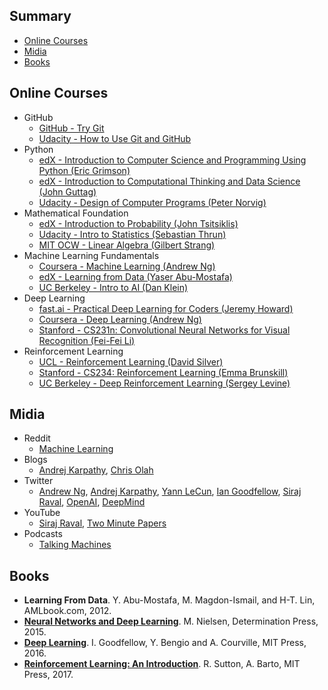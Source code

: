 ## Summary

* [Online Courses](#online-courses)
* [Midia](#midias)
* [Books](#books)

## Online Courses
* GitHub
  * [GitHub - Try Git](https://try.github.io/levels/1/challenges/1)
  * [Udacity - How to Use Git and GitHub](https://udacity.com/course/how-to-use-git-and-github--ud775)
* Python
  * [edX - Introduction to Computer Science and Programming Using Python (Eric Grimson)](https://www.edx.org/course/introduction-computer-science-mitx-6-00-1x-11)  
  * [edX - Introduction to Computational Thinking and Data Science (John Guttag)](https://www.edx.org/course/introduction-computational-thinking-data-mitx-6-00-2x-6)  
  * [Udacity - Design of Computer Programs (Peter Norvig)](https://www.udacity.com/course/design-of-computer-programs--cs212)
* Mathematical Foundation
  * [edX - Introduction to Probability (John Tsitsiklis)](https://www.edx.org/course/introduction-probability-science-mitx-6-041x-2)  
  * [Udacity - Intro to Statistics (Sebastian Thrun)](https://www.udacity.com/course/intro-to-statistics--st101)  
  * [MIT OCW - Linear Algebra (Gilbert Strang)](https://ocw.mit.edu/courses/mathematics/18-06-linear-algebra-spring-2010/)
* Machine Learning Fundamentals
  * [Coursera - Machine Learning (Andrew Ng)](https://www.coursera.org/learn/machine-learning)  
  * [edX - Learning from Data (Yaser Abu-Mostafa)](https://www.edx.org/course/learning-data-introductory-machine-caltechx-cs1156x-0)  
  * [UC Berkeley - Intro to AI (Dan Klein)](http://ai.berkeley.edu/home.html)
* Deep Learning
  * [fast.ai - Practical Deep Learning for Coders (Jeremy Howard)](http://course.fast.ai/)
  * [Coursera - Deep Learning (Andrew Ng)](https://www.coursera.org/specializations/deep-learning)
  * [Stanford - CS231n: Convolutional Neural Networks for Visual Recognition (Fei-Fei Li)](http://cs231n.stanford.edu/)
* Reinforcement Learning
  * [UCL - Reinforcement Learning (David Silver)](https://www.youtube.com/watch?v=2pWv7GOvuf0&list=PL7-jPKtc4r78-wCZcQn5IqyuWhBZ8fOxT)
  * [Stanford - CS234: Reinforcement Learning (Emma Brunskill)](http://web.stanford.edu/class/cs234/index.html)
  * [UC Berkeley - Deep Reinforcement Learning (Sergey Levine)](http://rll.berkeley.edu/deeprlcourse/)

## Midia

* Reddit
  * [Machine Learning](https://www.reddit.com/r/MachineLearning/)
* Blogs
  * [Andrej Karpathy](http://karpathy.github.io/), [Chris Olah](http://colah.github.io/)
* Twitter
  * [Andrew Ng](https://twitter.com/AndrewYNg), [Andrej Karpathy](https://twitter.com/karpathy), [Yann LeCun](https://twitter.com/ylecun), [Ian Goodfellow](https://twitter.com/goodfellow_ian), [Siraj Raval](https://twitter.com/sirajraval), [OpenAI](https://twitter.com/OpenAI), [DeepMind](https://twitter.com/DeepMindAI)
* YouTube
  * [Siraj Raval](https://www.youtube.com/channel/UCWN3xxRkmTPmbKwht9FuE5A), [Two Minute Papers](https://www.youtube.com/channel/UCbfYPyITQ-7l4upoX8nvctg)
* Podcasts
  * [Talking Machines](http://www.thetalkingmachines.com)

## Books
* **Learning From Data**. Y. Abu-Mostafa, M. Magdon-Ismail, and H-T. Lin, AMLbook.com, 2012.  
* [**Neural Networks and Deep Learning**](http://neuralnetworksanddeeplearning.com/index.html). M. Nielsen, Determination Press, 2015.
* [**Deep Learning**](http://www.deeplearningbook.org/). I. Goodfellow, Y. Bengio and A. Courville, MIT Press, 2016.  
* [**Reinforcement Learning: An Introduction**](http://incompleteideas.net/sutton/book/the-book.html). R. Sutton, A. Barto, MIT Press, 2017. 

